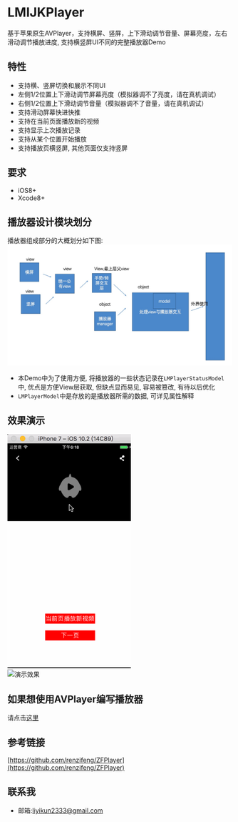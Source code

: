# LMIJKPlayer
基于苹果原生AVPlayer，支持横屏、竖屏，上下滑动调节音量、屏幕亮度，左右滑动调节播放进度, 支持横竖屏UI不同的完整播放器Demo

## 特性
* 支持横、竖屏切换和展示不同UI
* 左侧1/2位置上下滑动调节屏幕亮度（模拟器调不了亮度，请在真机调试）
* 右侧1/2位置上下滑动调节音量（模拟器调不了音量，请在真机调试）
* 支持滑动屏幕快进快推
* 支持在当前页面播放新的视频
* 支持显示上次播放记录
* 支持从某个位置开始播放
* 支持播放页横竖屏, 其他页面仅支持竖屏

## 要求
* iOS8+
* Xcode8+

## 播放器设计模块划分
播放器组成部分的大概划分如下图:
![组成划分](Composition.png)

* 本Demo中为了使用方便, 将播放器的一些状态记录在`LMPlayerStatusModel`中, 优点是方便View层获取, 但缺点显而易见, 容易被篡改, 有待以后优化
* `LMPlayerModel`中是存放的是播放器所需的数据, 可详见属性解释

## 效果演示
![演示效果](screen1.gif
)
</br>
![演示效果](screen2.gif)

## 如果想使用AVPlayer编写播放器
请点击[这里](https://github.com/lixiaonan/LMIJKPlayer)

## 参考链接
[https://github.com/renzifeng/ZFPlayer](https://github.com/renzifeng/ZFPlayer)

## 联系我
* 邮箱:[liyikun2333@gmail.com](liyikun2333@gmail.com)


